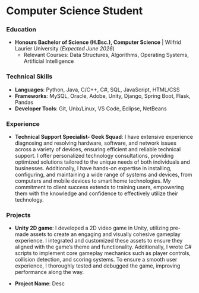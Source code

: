 # Computer Science Student

### Education
- **Honours Bachelor of Science (H.Bsc.), Computer Science** | Wilfrid Laurier University (_Expected June 2026_)
  - Relevant Courses: Data Structures, Algorithms, Operating Systems, Artificial Intelligence

### Technical Skills
- **Languages**: Python, Java, C/C++, C#, SQL, JavaScript, HTML/CSS
- **Frameworks**: MySQL, Oracle, Adobe, Unity, Django, Spring Boot, Flask, Pandas
- **Developer Tools**: Git, Unix/Linux, VS Code, Eclipse, NetBeans

### Experience
- **Technical Support Specialist- Geek Squad**: I have extensive experience diagnosing and resolving hardware, software, and network issues across a variety of devices, ensuring efficient and reliable technical support. I offer personalized technology consultations, providing optimized solutions tailored to the unique needs of both individuals and businesses. Additionally, I have hands-on expertise in installing, configuring, and maintaining a wide range of systems and devices, from computers and mobile devices to smart home technologies. My commitment to client success extends to training users, empowering them with the knowledge and confidence to effectively utilize their technology.

### Projects
- **Unity 2D game**: I developed a 2D video game in Unity, utilizing pre-made assets to create an engaging and visually cohesive gameplay experience. I integrated and customized these assets to ensure they aligned with the game’s theme and functionality. Additionally, I wrote C# scripts to implement core gameplay mechanics such as player controls, collision detection, and scoring systems. To ensure a smooth user experience, I thoroughly tested and debugged the game, improving performance along the way.

- **Project Name**: Desc

